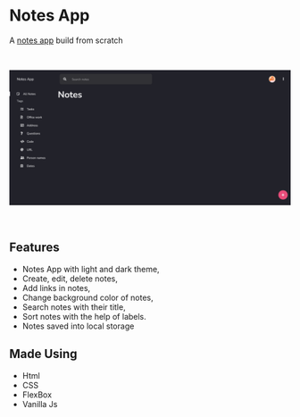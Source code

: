 # Notes App
 A [notes app](https://notes-app-developingweb.vercel.app) build from scratch

<br>

![alt text](assets/images/screenshot.png "Screenshot")

<br>


## Features

- Notes App with light and dark theme,
- Create, edit, delete notes,
- Add links in notes,
- Change background color of notes,
- Search notes with their title,
- Sort notes with the help of labels.
- Notes saved into local storage

## Made Using

- Html
- CSS
- FlexBox
- Vanilla Js
